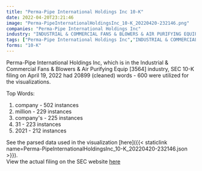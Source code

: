 ```yaml
---
title: "Perma-Pipe International Holdings Inc 10-K"
date: 2022-04-20T23:21:46
image: "Perma-PipeInternationalHoldingsInc_10-K_20220420-232146.png"
companies: "Perma-Pipe International Holdings Inc"
industry: "INDUSTRIAL & COMMERCIAL FANS & BLOWERS & AIR PURIFYING EQUIP"
tags: ["Perma-Pipe International Holdings Inc","INDUSTRIAL & COMMERCIAL FANS & BLOWERS & AIR PURIFYING EQUIP","04-19-2022","10-K"]
forms: "10-K"
---
```

Perma-Pipe International Holdings Inc, which is in the Industrial & Commercial Fans & Blowers & Air Purifying Equip [3564] industry, SEC 10-K filing on April 19, 2022 had 20899 (cleaned) words - 600 were utilized for the visualizations.

Top Words:
1. company - 502 instances
2. million - 229 instances
3. company's - 225 instances
4. 31 - 223 instances
5. 2021 - 212 instances


See the parsed data used in the visualization [here]({{< staticlink name=Perma-PipeInternationalHoldingsInc_10-K_20220420-232146.json >}}).  
View the actual filing on the SEC website [here](https://www.sec.gov/Archives/edgar/data/914122/0001437749-22-009216.txt)